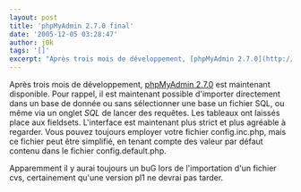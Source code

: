 ```yaml
---
layout: post
title: 'phpMyAdmin 2.7.0 final'
date: '2005-12-05 03:28:47'
author: j0k
tags: '[]'
excerpt: "Après trois mois de développement, [phpMyAdmin 2.7.0](http://www.phpmyadmin.net/home_page/downloads.php#2.7.0) est maintenant disponible.     \nPour rappel, il est maintenant possible d'importer directement dans un base de donnée ou sans sélectionner une base un fichier SQL, ou même via un onglet *SQL* de lancer des requêtes.   Les tableaux ont      …"
---
```


Après trois mois de développement, [phpMyAdmin 2.7.0](http://www.phpmyadmin.net/home_page/downloads.php#2.7.0) est maintenant disponible.
Pour rappel, il est maintenant possible d'importer directement dans un base de donnée ou sans sélectionner une base un fichier SQL, ou même via un onglet *SQL* de lancer des requêtes.   Les tableaux ont laissés place aux fieldsets. L'interface est maintenant plus strict et plus agréable à regarder. Vous pouvez toujours employer votre fichier config.inc.php, mais ce fichier peut être simplifié, en tenant compte des valeur par défaut contenu dans le fichier config.default.php.

Apparemment il y aurai toujours un buG lors de l'importation d'un fichier cvs, certainement qu'une version pl1 ne devrai pas tarder.
